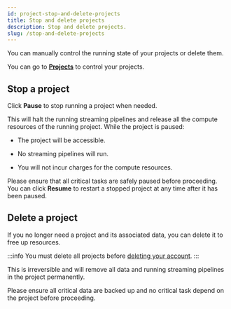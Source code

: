 ```yaml
---
id: project-stop-and-delete-projects
title: Stop and delete projects
description: Stop and delete projects.
slug: /stop-and-delete-projects
---
```


You can manually control the running state of your projects or delete them.

You can go to [**Projects**](https://cloud.risingwave.com/project/home/) to control your projects.

## Stop a project

Click **Pause** to stop running a project when needed.

This will halt the running streaming pipelines and release all the compute resources of the running project.
While the project is paused:

- The project will be accessible.

- No streaming pipelines will run.

- You will not incur charges for the compute resources.

Please ensure that all critical tasks are safely paused before proceeding. You can click **Resume** to restart a stopped project at any time after it has been paused.

## Delete a project

If you no longer need a project and its associated data, you can delete it to free up resources.

:::info
You must delete all projects before [deleting your account](account-manage-your-account.md#delete-your-account).
:::

This is irreversible and will remove all data and running streaming pipelines in the project permanently.

Please ensure all critical data are backed up and no critical task depend on the project before proceeding.

